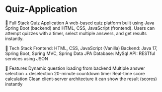 # Quiz-Application

🎯 Full Stack Quiz Application
A web-based quiz platform built using Java Spring Boot (backend) and HTML, CSS, JavaScript (frontend). Users can attempt quizzes with a timer, select multiple answers, and get results instantly.

📌 Tech Stack
Frontend: HTML, CSS, JavaScript (Vanilla)
Backend: Java 17, Spring Boot, Spring MVC, Spring Data JPA
Database: MySql
API: RESTful services using JSON

🚀 Features
Dynamic question loading from backend
Multiple answer selection + deselection
20-minute countdown timer
Real-time score calculation
Clean client-server architecture
it can show the result (scores) instantly
